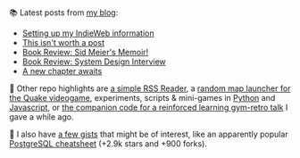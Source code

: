 
📚 Latest posts from <a href="https://blog.kartones.net/">my blog</a>:

<!--START_SECTION:blogposts-->
* [Setting up my IndieWeb information](https:&#x2F;&#x2F;blog.kartones.net&#x2F;post&#x2F;setting-up-my-indieweb-information&#x2F;)
* [This isn&#39;t worth a post](https:&#x2F;&#x2F;blog.kartones.net&#x2F;post&#x2F;this-isnt-worth-a-post&#x2F;)
* [Book Review: Sid Meier&#39;s Memoir!](https:&#x2F;&#x2F;blog.kartones.net&#x2F;post&#x2F;book-review-sid-meiers-memoir&#x2F;)
* [Book Review: System Design Interview](https:&#x2F;&#x2F;blog.kartones.net&#x2F;post&#x2F;book-review-system-design-interview&#x2F;)
* [A new chapter awaits](https:&#x2F;&#x2F;blog.kartones.net&#x2F;post&#x2F;a-new-chapter-awaits&#x2F;)
<!--END_SECTION:blogposts-->


📌 Other repo highlights are [a simple RSS Reader](https://github.com/Kartones/pbrr), a [random map launcher for the Quake videogame](https://github.com/Kartones/quaddicted-random-map), experiments, scripts & mini-games in [Python](https://github.com/Kartones/python) and [Javascript](https://github.com/Kartones/JSAssorted), or [the companion code for a reinforced learning gym-retro talk](https://github.com/Kartones/mindcamp-x-gym-retro) I gave a while ago.

📝 I also have [a few gists](https://gist.github.com/Kartones?direction=desc&sort=updated) that might be of interest, like an apparently popular [PostgreSQL cheatsheet](https://gist.github.com/Kartones/dd3ff5ec5ea238d4c546) (+2.9k stars and +900 forks).

